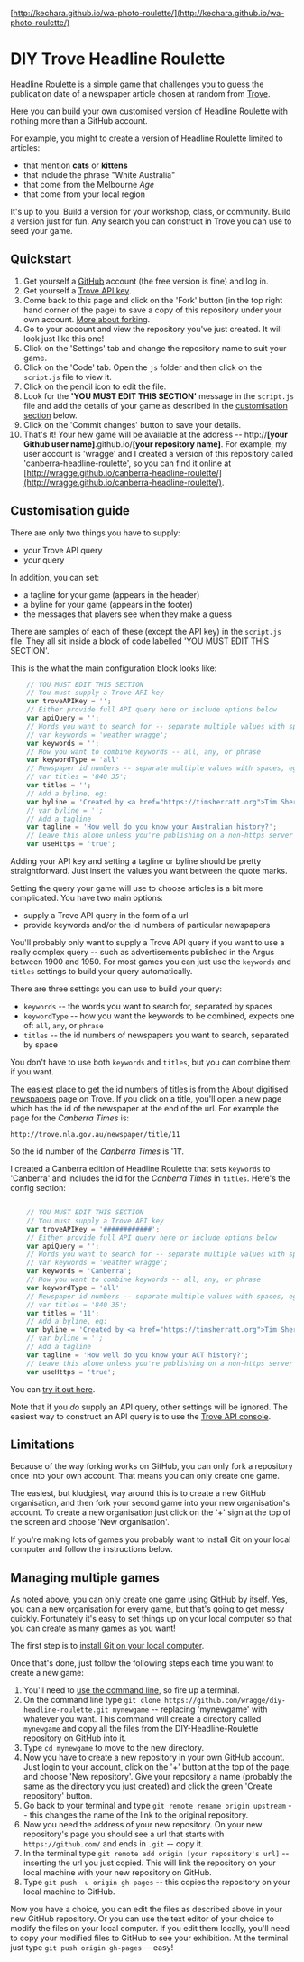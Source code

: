 [http://kechara.github.io/wa-photo-roulette/](http://kechara.github.io/wa-photo-roulette/)

# DIY Trove Headline Roulette

[Headline Roulette](http://wraggelabs.com/shed/headline-roulette/) is a simple game that challenges you to guess the publication date of a newspaper article chosen at random from [Trove](http://trove.nla.gov.au).

Here you can build your own customised version of Headline Roulette with nothing more than a GitHub account.

For example, you might to create a version of Headline Roulette limited to articles:

* that mention **cats** or **kittens**
* that include the phrase "White Australia"
* that come from the Melbourne *Age*
* that come from your local region

It's up to you. Build a version for your workshop, class, or community. Build a version just for fun. Any search you can construct in Trove you can use to seed your game. 

## Quickstart

1. Get yourself a [GitHub](https://github.com) account (the free version is fine) and log in.
2. Get yourself a [Trove API key](http://help.nla.gov.au/trove/building-with-trove/api).
2. Come back to this page and click on the 'Fork' button (in the top right hand corner of the page) to save a copy of this repository under your own account. [More about forking](https://help.github.com/articles/fork-a-repo/).
3. Go to your account and view the repository you've just created. It will look just like this one!
4. Click on the 'Settings' tab and change the repository name to suit your game.
5. Click on the 'Code' tab. Open the `js` folder and then click on the `script.js` file to view it.
6. Click on the pencil icon to edit the file.
7. Look for the **'YOU MUST EDIT THIS SECTION'** message in the `script.js` file and add the details of your game as described in the [customisation section](#customisation-guide) below.
8. Click on the 'Commit changes' button to save your details.
9. That's it! Your hew game will be available at the address -- http://**[your Github user name]**.github.io/**[your repository name]**. For example, my user account is 'wragge' and I created a version of this repository called 'canberra-headline-roulette', so you can find it online at [http://wragge.github.io/canberra-headline-roulette/](http://wragge.github.io/canberra-headline-roulette/).


## Customisation guide

There are only two things you have to supply:

* your Trove API query
* your query

In addition, you can set:

* a tagline for your game (appears in the header)
* a byline for your game (appears in the footer)
* the messages that players see when they make a guess

There are samples of each of these (except the API key) in the `script.js` file. They all sit inside a block of code labelled 'YOU MUST EDIT THIS SECTION'.

This is the what the main configuration block looks like:

``` javascript
    // YOU MUST EDIT THIS SECTION
    // You must supply a Trove API key
    var troveAPIKey = '';
    // Either provide full API query here or include options below
    var apiQuery = '';
    // Words you want to search for -- separate multiple values with spaces, eg:
    // var keywords = 'weather wragge';
    var keywords = '';
    // How you want to combine keywords -- all, any, or phrase
    var keywordType = 'all'
    // Newspaper id numbers -- separate multiple values with spaces, eg:
    // var titles = '840 35';
    var titles = '';
    // Add a byline, eg:
    var byline = 'Created by <a href="https://timsherratt.org">Tim Sherratt</a>.'
    // var byline = '';
    // Add a tagline
    var tagline = 'How well do you know your Australian history?';
    // Leave this alone unless you're publishing on a non-https server
    var useHttps = 'true';
```

Adding your API key and setting a tagline or byline should be pretty straightforward. Just insert the values you want between the quote marks.

Setting the query your game will use to choose articles is a bit more complicated. You have two main options:

* supply a Trove API query in the form of a url
* provide keywords and/or the id numbers of particular newspapers

You'll probably only want to supply a Trove API query if you want to use a really complex query -- such as advertisements published in the Argus between 1900 and 1950. For most games you can just use the `keywords` and `titles` settings to build your query automatically.

There are three settings you can use to build your query:

* `keywords` -- the words you want to search for, separated by spaces
* `keywordType` -- how you want the keywords to be combined, expects one of: `all`, `any`, or `phrase`
* `titles` -- the id numbers of newspapers you want to search, separated by space

You don't have to use both `keywords` and `titles`, but you can combine them if you want.

The easiest place to get the id numbers of titles is from the [About digitised newspapers](http://trove.nla.gov.au/newspaper/about) page on Trove. If you click on a title, you'll open a new page which has the id of the newspaper at the end of the url. For example the page for the *Canberra Times* is:


``` http
http://trove.nla.gov.au/newspaper/title/11

```

So the id number of the *Canberra Times* is '11'.

I created a Canberra edition of Headline Roulette that sets `keywords` to 'Canberra' and includes the id for the *Canberra Times* in `titles`. Here's the config section:

``` javascript

    // YOU MUST EDIT THIS SECTION
    // You must supply a Trove API key
    var troveAPIKey = '############';
    // Either provide full API query here or include options below
    var apiQuery = '';
    // Words you want to search for -- separate multiple values with spaces, eg:
    // var keywords = 'weather wragge';
    var keywords = 'Canberra';
    // How you want to combine keywords -- all, any, or phrase
    var keywordType = 'all'
    // Newspaper id numbers -- separate multiple values with spaces, eg:
    // var titles = '840 35';
    var titles = '11';
    // Add a byline, eg:
    var byline = 'Created by <a href="https://timsherratt.org">Tim Sherratt</a>.'
    // var byline = '';
    // Add a tagline
    var tagline = 'How well do you know your ACT history?';
    // Leave this alone unless you're publishing on a non-https server
    var useHttps = 'true';

```

You can [try it out here](https://wragge.github.io/canberra-headline-roulette/).

Note that if you *do* supply an API query, other settings will be ignored. The easiest way to construct an API query is to use the [Trove API console](https://troveconsole.herokuapp.com/).

## Limitations

Because of the way forking works on GitHub, you can only fork a repository once into your own account. That means you can only create one game.

The easiest, but kludgiest, way around this is to create a new GitHub organisation, and then fork your second game into your new organisation's account. To create a new organisation just click on the '+' sign at the top of the screen and choose 'New organisation'.

If you're making lots of games you probably want to install Git on your local computer and follow the instructions below.

## Managing multiple games

As noted above, you can only create one game using GitHub by itself. Yes, you can a new organisation for every game, but that's going to get messy quickly. Fortunately it's easy to set things up on your local computer so that you can create as many games as you want!

The first step is to [install Git on your local computer](https://git-scm.com/book/en/v2/Getting-Started-Installing-Git).

Once that's done, just follow the following steps each time you want to create a new game:

1. You'll need to [use the command line](http://lifehacker.com/5633909/who-needs-a-mouse-learn-to-use-the-command-line-for-almost-anything), so fire up a terminal.
2. On the command line type `git clone https://github.com/wragge/diy-headline-roulette.git mynewgame` -- replacing 'mynewgame' with whatever you want. This command will create a directory called `mynewgame` and copy all the files from the DIY-Headline-Roulette repository on GitHub into it.
3. Type `cd mynewgame` to move to the new directory.
4. Now you have to create a new repository in your own GitHub account. Just login to your account, click on the '+' button at the top of the page, and choose 'New repository'. Give your repository a name (probably the same as the directory you just created) and click the green 'Create repository' button.
4. Go back to your terminal and type `git remote rename origin upstream` -- this changes the name of the link to the original repository.
5. Now you need the address of your new repository. On your new repository's page you should see a url that starts with `https://github.com/` and ends in `.git` -- copy it.
6. In the terminal type `git remote add origin [your repository's url]` -- inserting the url you just copied. This will link the repository on your local machine with your new repository on GitHub.
7. Type `git push -u origin gh-pages` -- this copies the repository on your local machine to GitHub.

Now you have a choice, you can edit the files as described above in your new GitHub repository. Or you can use the text editor of your choice to modify the files on your local computer. If you edit them locally, you'll need to copy your modified files to GitHub to see your exhibition. At the terminal just type `git push origin gh-pages` -- easy!


